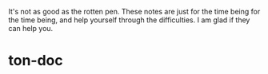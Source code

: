 It's not as good as the rotten pen. These notes are just for the time being for the time being, and help yourself
through the difficulties. I am glad if they can help you.

# ton-doc
